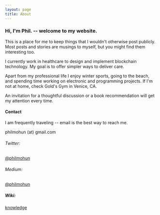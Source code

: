 ```yaml
---
layout: page
title: About
---
```

### Hi, I'm Phil. -- welcome to my website. 

This is a place for me to keep things that I wouldn't otherwise post publicly. Most posts and stories are musings to myself, but you might find them interesting too. 

I currently work in healthcare to design and implement blockchain technology. My goal is to offer simpler ways to deliver care. 

Apart from my professional life I enjoy winter sports, going to the beach, and spending time working on electronic and programming projects. If I'm not at home, check Gold's Gym in Venice, CA.

An invitation for a thoughtful discussion or a book recommendation will get my attention every time.

#### Contact

I am frequently traveling -- email is the best way to reach me. 

philmohun (at) gmail.com

###### Twitter: 
[@philmohun](https://twitter.com/philmohun)

###### Medium: 
[@philmohun](https://medium.com/@philmohun)

##### Wiki:
[knowledge](https://wiki.philmohun.com)




